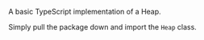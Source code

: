 A basic TypeScript implementation of a Heap.

Simply pull the package down and import the `Heap` class.